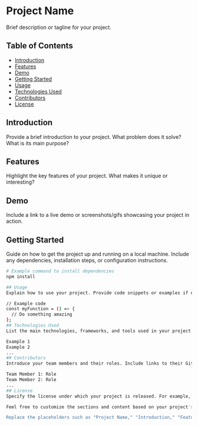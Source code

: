 # Project Name

Brief description or tagline for your project.

## Table of Contents
- [Introduction](#introduction)
- [Features](#features)
- [Demo](#demo)
- [Getting Started](#getting-started)
- [Usage](#usage)
- [Technologies Used](#technologies-used)
- [Contributors](#contributors)
- [License](#license)

## Introduction

Provide a brief introduction to your project. What problem does it solve? What is its main purpose?

## Features

Highlight the key features of your project. What makes it unique or interesting?

## Demo

Include a link to a live demo or screenshots/gifs showcasing your project in action.

## Getting Started

Guide on how to get the project up and running on a local machine. Include any dependencies, installation steps, or configuration instructions.

```bash
# Example command to install dependencies
npm install

## Usage
Explain how to use your project. Provide code snippets or examples if necessary.

// Example code
const myFunction = () => {
  // Do something amazing
};
## Technologies Used
List the main technologies, frameworks, and tools used in your project.

Example 1
Example 2
...
## Contributors
Introduce your team members and their roles. Include links to their GitHub profiles.

Team Member 1: Role
Team Member 2: Role
...
## License
Specify the license under which your project is released. For example, you can use MIT, Apache, or another open-source license.

Feel free to customize the sections and content based on your project's specifics. Good luck with your hackathon project! 🚀

Replace the placeholders such as "Project Name," "Introduction," "Features," etc., w
